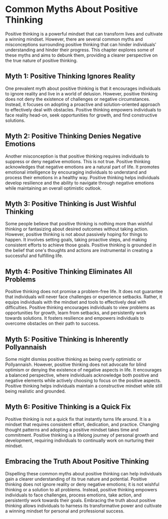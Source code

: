 Common Myths About Positive Thinking
===============================================

Positive thinking is a powerful mindset that can transform lives and cultivate a winning mindset. However, there are several common myths and misconceptions surrounding positive thinking that can hinder individuals' understanding and hinder their progress. This chapter explores some of these myths and aims to debunk them, providing a clearer perspective on the true nature of positive thinking.

Myth 1: Positive Thinking Ignores Reality
-----------------------------------------

One prevalent myth about positive thinking is that it encourages individuals to ignore reality and live in a world of delusion. However, positive thinking does not deny the existence of challenges or negative circumstances. Instead, it focuses on adopting a proactive and solution-oriented approach to effectively deal with obstacles. Positive thinking empowers individuals to face reality head-on, seek opportunities for growth, and find constructive solutions.

Myth 2: Positive Thinking Denies Negative Emotions
--------------------------------------------------

Another misconception is that positive thinking requires individuals to suppress or deny negative emotions. This is not true. Positive thinking acknowledges that negative emotions are a natural part of life. It promotes emotional intelligence by encouraging individuals to understand and process their emotions in a healthy way. Positive thinking helps individuals develop resilience and the ability to navigate through negative emotions while maintaining an overall optimistic outlook.

Myth 3: Positive Thinking is Just Wishful Thinking
--------------------------------------------------

Some people believe that positive thinking is nothing more than wishful thinking or fantasizing about desired outcomes without taking action. However, positive thinking is not about passively hoping for things to happen. It involves setting goals, taking proactive steps, and making consistent efforts to achieve those goals. Positive thinking is grounded in the belief that one's thoughts and actions are instrumental in creating a successful and fulfilling life.

Myth 4: Positive Thinking Eliminates All Problems
-------------------------------------------------

Positive thinking does not promise a problem-free life. It does not guarantee that individuals will never face challenges or experience setbacks. Rather, it equips individuals with the mindset and tools to effectively deal with difficulties. Positive thinking encourages individuals to view problems as opportunities for growth, learn from setbacks, and persistently work towards solutions. It fosters resilience and empowers individuals to overcome obstacles on their path to success.

Myth 5: Positive Thinking is Inherently Pollyannaish
----------------------------------------------------

Some might dismiss positive thinking as being overly optimistic or Pollyannaish. However, positive thinking does not advocate for blind optimism or denying the existence of negative aspects in life. It encourages a balanced perspective, where individuals acknowledge both positive and negative elements while actively choosing to focus on the positive aspects. Positive thinking helps individuals maintain a constructive mindset while still being realistic and grounded.

Myth 6: Positive Thinking is a Quick Fix
----------------------------------------

Positive thinking is not a quick fix that instantly turns life around. It is a mindset that requires consistent effort, dedication, and practice. Changing thought patterns and adopting a positive mindset takes time and commitment. Positive thinking is a lifelong journey of personal growth and development, requiring individuals to continually work on nurturing their mindset.

Embracing the Truth About Positive Thinking
-------------------------------------------

Dispelling these common myths about positive thinking can help individuals gain a clearer understanding of its true nature and potential. Positive thinking does not ignore reality or deny negative emotions; it is not wishful thinking or a solution to all problems. Instead, positive thinking empowers individuals to face challenges, process emotions, take action, and persistently work towards their goals. Embracing the truth about positive thinking allows individuals to harness its transformative power and cultivate a winning mindset for personal and professional success.
